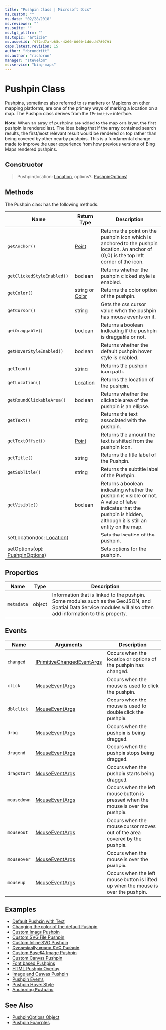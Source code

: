 ```yaml
---
title: "Pushpin Class | Microsoft Docs"
ms.custom: ""
ms.date: "02/28/2018"
ms.reviewer: ""
ms.suite: ""
ms.tgt_pltfrm: ""
ms.topic: "article"
ms.assetid: f472ed7a-b85c-4266-8060-1d0cd4780791
caps.latest.revision: 15
author: "rbrundritt"
ms.author: "richbrun"
manager: "stevelom"
ms:service: "bing-maps"
---
```

# Pushpin Class
Pushpins, sometimes also referred to as markers or MapIcons on other mapping platforms, are one of the primary ways of marking a location on a map. The Pushpin class derives from the `IPrimitive` interface.

**Note:** When an array of pushpins are added to the map or a layer, the first pushpin is rendered last. The idea being that if the array contained search results, the first/most relevant result would be rendered on top rather than being covered by other nearby pushpins. This is a fundamental change made to improve the user experience from how previous versions of Bing Maps rendered pushpins.

## Constructor

> Pushpin(location: [Location](../v8-web-control/location-class.md), options?: [PushpinOptions](../v8-web-control/pushpinoptions-object.md))

## Methods

The Pushpin class has the following methods.

| Name                            | Return Type     | Description                                                                                                                                                           | 
|---------------------------------|-----------------|-----------------------------------------------------------------------------------------------------------------------------------------------------------------------|
| `getAnchor()`                     | [Point](../v8-web-control/point-class.md) | Returns the point on the pushpin icon which is anchored to the pushpin location. An anchor of (0,0) is the top left corner of the icon.                   |
| `getClickedStyleEnabled()`        | boolean         | Returns whether the pushpin clicked style is enabled.                                                                                                               |
| `getColor()`                      | string or [Color](../v8-web-control/color-class.md) | Returns the color option of the pushpin.                                                                                                        |
| `getCursor()`                     | string          | Gets the css cursor value when the pushpin has mouse events on it.                                                                                                            |
| `getDraggable()`                    | boolean         | Returns a boolean indicating if the pushpin is draggable or not.                                                                                                  |
| `getHoverStyleEnabled()`          | boolean         | Returns whether the default pushpin hover style is enabled.                                                                                                         |
| `getIcon()`                       | string          | Returns the pushpin icon path.                                                                                                                                      |  
| `getLocation()`                   | [Location](../v8-web-control/location-class.md)  | Returns the location of the pushpin.                                                                                                               |
| `getRoundClickableArea()`         | boolean         | Returns whether the clickable area of the pushpin is an ellipse.                                                                                                    |
| `getText()`                       | string          | Returns the text associated with the pushpin.                                                                                                                       |
| `getTextOffset()`                 | [Point](../v8-web-control/point-class.md) | Returns the amount the text is shifted from the pushpin icon.                                                                                             |
| `getTitle()`                      | string          | Returns the title label of the Pushpin.                                                                                                                             |
| `getSubTitle()`                   | string          | Returns the subtitle label of the Pushpin.                                                                                                                          |
| `getVisible()`                    | boolean         | Returns a boolean indicating whether the pushpin is visible or not. A value of false indicates that the pushpin is hidden, although it is still an entity on the map. |
| setLocation(loc: [Location](../v8-web-control/location-class.md))      |                 | Sets the location of the pushpin.                                                                                                              |
| setOptions(opt: [PushpinOptions](../v8-web-control/pushpinoptions-object.md)) |                 | Sets options for the pushpin.                                                                                                           |
 
## Properties

Name          | Type        | Description
------------- | ----------- | -----------------------------
`metadata`    | object      | Information that is linked to the pushpin. Some modules such as the GeoJSON, and Spatial Data Service modules will also often add information to this property.

## Events

Name            | Arguments | Description
--------------- | --------- | ----------------------------------
`changed`       | [IPrimitiveChangedEventArgs](../v8-web-control/iprimitivechangedeventargs-object.md) | Occurs when the location or options of the pushpin has changed. 
`click`         | [MouseEventArgs](../v8-web-control/mouseeventargs-object.md) | Occurs when the mouse is used to click the pushpin.
`dblclick` | [MouseEventArgs](../v8-web-control/mouseeventargs-object.md) | Occurs when the mouse is used to double click the pushpin.
`drag`          | [MouseEventArgs](../v8-web-control/mouseeventargs-object.md) | Occurs when the pushpin is being dragged.
`dragend`       | [MouseEventArgs](../v8-web-control/mouseeventargs-object.md) | Occurs when the pushpin stops being dragged.
`dragstart`     | [MouseEventArgs](../v8-web-control/mouseeventargs-object.md) | Occurs when the pushpin starts being dragged.
`mousedown`     | [MouseEventArgs](../v8-web-control/mouseeventargs-object.md) | Occurs when the left mouse button is pressed when the mouse is over the pushpin.
`mouseout`      | [MouseEventArgs](../v8-web-control/mouseeventargs-object.md) | Occurs when the mouse cursor moves out of the area covered by the pushpin.
`mouseover`     | [MouseEventArgs](../v8-web-control/mouseeventargs-object.md) | Occurs when the mouse is over the pushpin.
`mouseup`       | [MouseEventArgs](../v8-web-control/mouseeventargs-object.md) | Occurs when the left mouse button is lifted up when the mouse is over the pushpin.

## Examples
  
  * [Default Pushpin with Text](../v8-web-control/default-pushpin-with-text-example.md)
  * [Changing the color of the default Pushpin](../v8-web-control/changing-the-color-of-the-default-pushpin.md)
  * [Custom Image Pushpin](../v8-web-control/custom-image-pushpin-example.md)
  * [Custom SVG File Pushpin](../v8-web-control/custom-svg-file-pushpin-example.md)
  * [Custom Inline SVG Pushpin](../v8-web-control/custom-inline-svg-pushpin-example.md)
  * [Dynamically create SVG Pushpin](../v8-web-control/dynamically-create-svg-pushpin-example.md)
  * [Custom Base64 Image Pushpin](../v8-web-control/custom-base64-image-pushpin-example.md)
  * [Custom Canvas Pushpin](../v8-web-control/custom-canvas-pushpin-example.md)
  * [Font based Pushpins](../v8-web-control/font-based-pushpins.md)
  * [HTML Pushpin Overlay](../v8-web-control/html-pushpin-overlay.md)
  * [Image and Canvas Pushpin](../v8-web-control/image-and-canvas-pushpin-example.md)
  * [Pushpin Events](../v8-web-control/pushpin-events-example.md)
  * [Pushpin Hover Style](../v8-web-control/pushpin-hover-style.md) 
  * [Anchoring Pushpins](../v8-web-control/anchoring-pushpins.md) 
  
  ## See Also

  * [PushpinOptions Object](../v8-web-control/pushpinoptions-object.md)
  * [Pushpin Examples](../v8-web-control/pushpins.md)
  